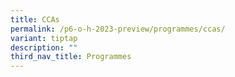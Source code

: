 ```yaml
---
title: CCAs
permalink: /p6-o-h-2023-preview/programmes/ccas/
variant: tiptap
description: ""
third_nav_title: Programmes
---
```

